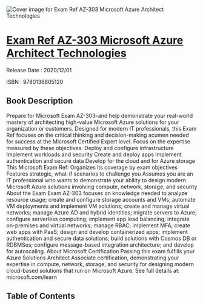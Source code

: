 ![Cover image for Exam Ref AZ-303 Microsoft Azure Architect Technologies](https://imgdetail.ebookreading.net/cover/cover/202109/EB9780136805120.jpg)

[Exam Ref AZ-303 Microsoft Azure Architect Technologies](https://ebookreading.net/view/book/Exam+Ref+AZ-303+Microsoft+Azure+Architect+Technologies-EB9780136805120_1.html "Exam Ref AZ-303 Microsoft Azure Architect Technologies")
====================================================================================================================

Release Date : 2020/12/01

ISBN : 9780136805120

Book Description
-----------------

Prepare for Microsoft Exam AZ-303–and help demonstrate your real-world mastery of architecting high-value Microsoft Azure solutions for your organization or customers. Designed for modern IT professionals, this Exam Ref focuses on the critical thinking and decision-making acumen needed for success at the Microsoft Certified Expert level.
Focus on the expertise measured by these objectives:
Deploy and configure infrastructure
Implement workloads and security
Create and deploy apps
Implement authentication and secure data
Develop for the cloud and for Azure storage
This Microsoft Exam Ref:
Organizes its coverage by exam objectives
Features strategic, what-if scenarios to challenge you
Assumes you are an IT professional who wants to demonstrate your ability to design modern Microsoft Azure solutions involving compute, network, storage, and security
About the Exam
Exam AZ-303 focuses on knowledge needed to analyze resource usage; create and configure storage accounts and VMs; automate VM deployments and implement VM solutions; create and manage virtual networks; manage Azure AD and hybrid identities; migrate servers to Azure; configure serverless computing; implement app load balancing; integrate on-premises and virtual networks; manage RBAC; implement MFA; create web apps with PaaS; design and develop containerized apps; implement authentication and secure data solutions; build solutions with Cosmos DB or RDBMSes; configure message-based integration architecture; and develop for autoscaling.
About Microsoft Certification
Passing this exam fulfills your Azure Solutions Architect Associate certification, demonstrating your expertise in compute, network, storage, and security for designing modern cloud-based solutions that run on Microsoft Azure.
See full details at: microsoft.com/learn


Table of Contents
-----------------

